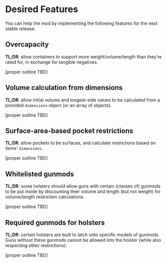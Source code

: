 # Desired Features

You can help the mod by implementing the following features for the next stable release.

## Overcapacity

**TL;DR**: allow containers to support more weight/volume/length than they're rated for, in exchange for tangible negatives.

[proper outline TBD]

## Volume calculation from dimensions

**TL;DR**: allow initial volume and longest-side values to be calculated from a provided `dimensions` object (or an array of objects).

[proper outline TBD]

## Surface-area-based pocket restrictions

**TL;DR**: allow pockets to be surfaces, and calculate restrictions based on items' `dimensions`.

[proper outline TBD]

## Whitelisted gunmods

**TL;DR**: some holsters should allow guns with certain (classes of) gunmods to be put inside by discounting their volume and length (but not weight) for volume/length restriction calculations.

[proper outline TBD]

## Required gunmods for holsters

**TL;DR**: certain holsters are built to latch onto specific models of gunmods. Guns without these gunmods cannot be allowed into the holster (while also respecting other restrictions).

[proper outline TBD]
